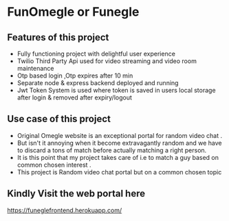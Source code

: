 # FunOmegle or Funegle 

## Features of this project
- Fully functioning project with delightful user experience
- Twilio Third Party Api used for video streaming and video room maintenance
- Otp based login ,Otp expires after 10 min
- Separate node & express backend deployed and running
- Jwt Token System is used where token is saved in users local storage after login & removed after expiry/logout


## Use case of this project
- Original Omegle website is an exceptional portal for random video chat .
- But isn't it annoying when it become extravagantly random and we have to discard a tons of match before actually matching a right person.
- It is this point that my project takes care of i.e to match a guy based on common chosen interest .
- This project is Random video chat portal but on a common chosen topic

## Kindly Visit the web portal here
https://funeglefrontend.herokuapp.com/

 

